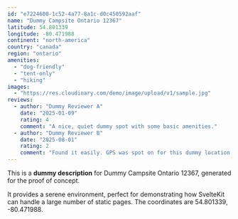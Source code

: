 ```yaml
---
id: "e7224600-1c52-4a77-8a1c-d0c450592aaf"
name: "Dummy Campsite Ontario 12367"
latitude: 54.801339
longitude: -80.471988
continent: "north-america"
country: "canada"
region: "ontario"
amenities:
  - "dog-friendly"
  - "tent-only"
  - "hiking"
images:
  - "https://res.cloudinary.com/demo/image/upload/v1/sample.jpg"
reviews:
  - author: "Dummy Reviewer A"
    date: "2025-01-09"
    rating: 4
    comment: "A nice, quiet dummy spot with some basic amenities."
  - author: "Dummy Reviewer B"
    date: "2025-08-01"
    rating: 2
    comment: "Found it easily. GPS was spot on for this dummy location."
---
```


This is a **dummy description** for Dummy Campsite Ontario 12367, generated for the proof of concept.

It provides a serene environment, perfect for demonstrating how SvelteKit can handle a large number of static pages. The coordinates are 54.801339, -80.471988.
